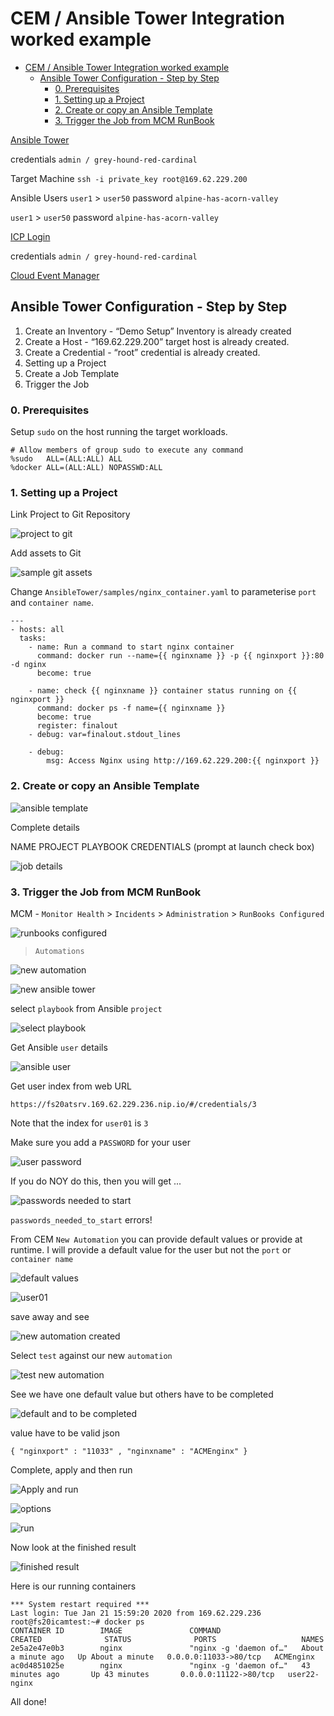 # CEM / Ansible Tower Integration worked example

<!-- TOC -->

- [CEM / Ansible Tower Integration worked example](#cem--ansible-tower-integration-worked-example)
  - [Ansible Tower Configuration - Step by Step](#ansible-tower-configuration---step-by-step)
    - [0. Prerequisites](#0-prerequisites)
    - [1. Setting up a Project](#1-setting-up-a-project)
    - [2. Create or copy an Ansible Template](#2-create-or-copy-an-ansible-template)
    - [3. Trigger the Job from MCM RunBook](#3-trigger-the-job-from-mcm-runbook)

<!-- /TOC -->

[Ansible Tower](https://fs20atsrv.169.62.229.236.nip.io/#/home)

credentials `admin / grey-hound-red-cardinal`

Target Machine `ssh -i private_key root@169.62.229.200`

Ansible Users `user1` > `user50` password `alpine-has-acorn-valley`

`user1` > `user50` password `alpine-has-acorn-valley`

[ICP Login](https://icp-console.apps.169.61.23.248.nip.io/oidc/login.jsp)

credentials `admin / grey-hound-red-cardinal`

[Cloud Event Manager](https://icp-console.apps.169.61.23.248.nip.io/cemui/administration)

## Ansible Tower Configuration - Step by Step

1. Create an Inventory - “Demo Setup” Inventory is already created
2. Create a Host - “169.62.229.200” target host is already created.
3. Create a Credential - “root” credential is already created.
4. Setting up a Project
5. Create a Job Template
6. Trigger the Job

### 0. Prerequisites

Setup `sudo` on the host running the target workloads.

```
# Allow members of group sudo to execute any command
%sudo	ALL=(ALL:ALL) ALL
%docker	ALL=(ALL:ALL) NOPASSWD:ALL
```

### 1. Setting up a Project

Link Project to Git Repository

![project to git](images/2020/01/project-to-git.png)

Add assets to Git

![sample git assets](images/2020/01/sample-git-assets.png)

Change `AnsibleTower/samples/nginx_container.yaml` to parameterise `port` and `container name`.

```
---
- hosts: all
  tasks:
    - name: Run a command to start nginx container
      command: docker run --name={{ nginxname }} -p {{ nginxport }}:80 -d nginx
      become: true

    - name: check {{ nginxname }} container status running on {{ nginxport }}
      command: docker ps -f name={{ nginxname }}
      become: true
      register: finalout
    - debug: var=finalout.stdout_lines

    - debug:
        msg: Access Nginx using http://169.62.229.200:{{ nginxport }}
```

### 2. Create or copy an Ansible Template

![ansible template](images/2020/01/ansible-template.png)

Complete details

NAME
PROJECT
PLAYBOOK
CREDENTIALS (prompt at launch check box)

![job details](images/2020/01/job-details.png)

### 3. Trigger the Job from MCM RunBook

MCM - `Monitor Health` > `Incidents` > `Administration` > `RunBooks Configured`

![runbooks configured](images/2020/01/runbooks-configured.png)

> `Automations`

![new automation](images/2020/01/new-automation.png)

![new ansible tower](images/2020/01/new-ansible-tower.png)

select `playbook` from Ansible `project`

![select playbook](images/2020/01/select-playbook.png)

Get Ansible `user` details

![ansible user](images/2020/01/ansible-user.png)

Get user index from web URL

`https://fs20atsrv.169.62.229.236.nip.io/#/credentials/3`

Note that the index for `user01` is `3`

Make sure you add a `PASSWORD` for your user

![user password](images/2020/01/user-password.png)

If you do NOY do this, then you will get ...

![passwords needed to start](images/2020/01/passwords-needed-to-start.png)

`passwords_needed_to_start` errors!

From CEM `New Automation` you can provide default values or provide at runtime. I will provide a default value for the user but not the `port` or `container name`

![default values](images/2020/01/default-values.png)

![user01](images/2020/01/user01.png)

save away and see

![new automation created](images/2020/01/new-automation-created.png)

Select `test` against our new `automation`

![test new automation](images/2020/01/test-new-automation.png)

See we have one default value but others have to be completed

![default and to be completed](images/2020/01/default-and-to-be-completed.png)

value have to be valid json

`{ "nginxport" : "11033" , "nginxname" : "ACMEnginx" }`

Complete, apply and then run

![Apply and run](images/2020/01/apply-and-run.png)

![options](images/2020/01/options.png)

![run](images/2020/01/run.png)

Now look at the finished result

![finished result](images/2020/01/finished-result.png)

Here is our running containers

```
*** System restart required ***
Last login: Tue Jan 21 15:59:20 2020 from 169.62.229.236
root@fs20icamtest:~# docker ps
CONTAINER ID        IMAGE               COMMAND                  CREATED              STATUS              PORTS                   NAMES
2e5a2e47e0b3        nginx               "nginx -g 'daemon of…"   About a minute ago   Up About a minute   0.0.0.0:11033->80/tcp   ACMEnginx
ac0d4851025e        nginx               "nginx -g 'daemon of…"   43 minutes ago       Up 43 minutes       0.0.0.0:11122->80/tcp   user22-nginx
```

All done!
